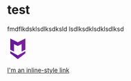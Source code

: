 # test
fmdflkdsklsdlksdksld
lsdlksdklsdklsdlksd

![alt text](https://github.com/adam-p/markdown-here/raw/master/src/common/images/icon48.png)

[I'm an inline-style link](https://www.google.com)

